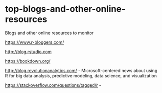 # top-blogs-and-other-online-resources
Blogs and other online resources to monitor

https://www.r-bloggers.com/

http://blog.rstudio.com

https://bookdown.org/

http://blog.revolutionanalytics.com/ - Microsoft-centered news about using R for big data analysis, predictive modeling, data science, and visualization 

https://stackoverflow.com/questions/tagged/r - 
